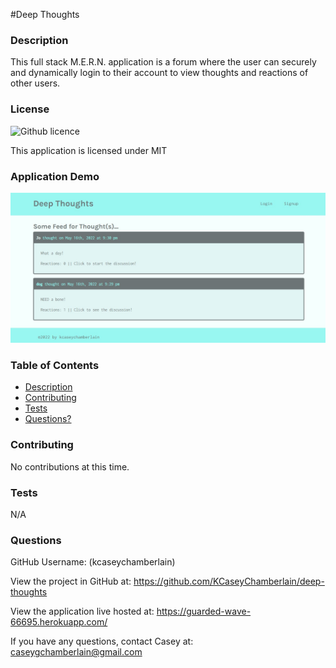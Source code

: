 #Deep Thoughts

### Description
This full stack M.E.R.N. application is a forum where the user can securely and dynamically login to their account to view thoughts and reactions of other users.

### License
![Github licence](https://img.shields.io/badge/license-MIT-blue.svg)

This application is licensed under MIT

### Application Demo
![kcaseychamberlain React Portfolio](./client/src/assets/demo.jpg)

### Table of Contents
- [Description](#description)
- [Contributing](#contributing)
- [Tests](#tests)
- [Questions?](#questions)


### Contributing
No contributions at this time.

### Tests
N/A

### Questions
GitHub Username: (kcaseychamberlain) 

View the project in GitHub at: https://github.com/KCaseyChamberlain/deep-thoughts

View the application live hosted at: https://guarded-wave-66695.herokuapp.com/
    
If you have any questions, contact Casey at: caseygchamberlain@gmail.com

